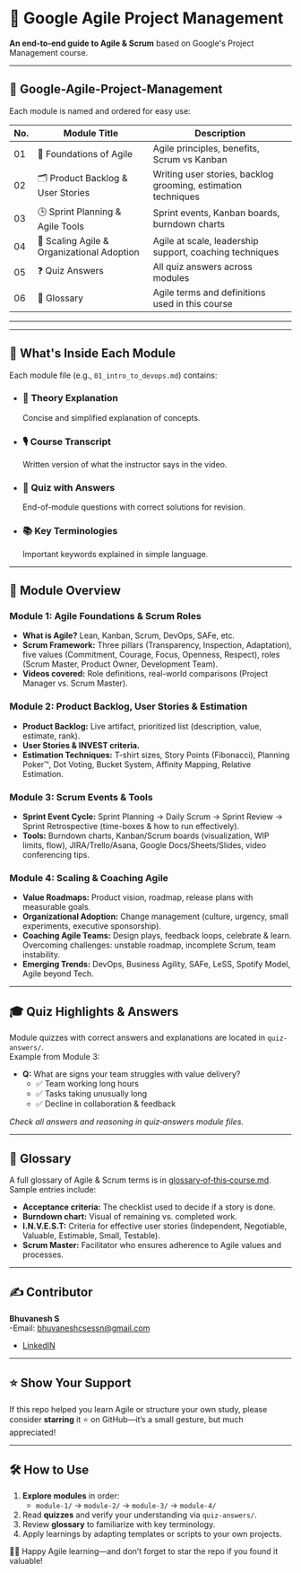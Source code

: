 # 📝 Google Agile Project Management

**An end‑to‑end guide to Agile & Scrum** based on Google's Project Management course.

---


## 📁 Google-Agile-Project-Management


Each module is named and ordered for easy use:

| No. | Module Title                                | Description                                                  |
|-----|---------------------------------------------|--------------------------------------------------------------|
| 01  | 📘 Foundations of Agile                      | Agile principles, benefits, Scrum vs Kanban                  |
| 02  | 🗂️ Product Backlog & User Stories            | Writing user stories, backlog grooming, estimation techniques|
| 03  | 🕒 Sprint Planning & Agile Tools             | Sprint events, Kanban boards, burndown charts                |
| 04  | 🧭 Scaling Agile & Organizational Adoption   | Agile at scale, leadership support, coaching techniques      |
| 05  | ❓ Quiz Answers                              | All quiz answers across modules                             |
| 06  | 📖 Glossary                                  | Agile terms and definitions used in this course              |

---

---
## 📖 What's Inside Each Module

Each module file (e.g., `01_intro_to_devops.md`) contains:

- ### 📝 Theory Explanation
  Concise and simplified explanation of concepts.
  
- ### 🎙️ Course Transcript
  Written version of what the instructor says in the video.

- ### 🧩 Quiz with Answers
  End-of-module questions with correct solutions for revision.

- ### 📚 Key Terminologies
  Important keywords explained in simple language.

---
## 🎯 Module Overview

### Module 1: Agile Foundations & Scrum Roles  
- **What is Agile?** Lean, Kanban, Scrum, DevOps, SAFe, etc.  
- **Scrum Framework:** Three pillars (Transparency, Inspection, Adaptation), five values (Commitment, Courage, Focus, Openness, Respect), roles (Scrum Master, Product Owner, Development Team).  
- **Videos covered:** Role definitions, real-world comparisons (Project Manager vs. Scrum Master).  

### Module 2: Product Backlog, User Stories & Estimation  
- **Product Backlog:** Live artifact, prioritized list (description, value, estimate, rank).  
- **User Stories & INVEST criteria.**  
- **Estimation Techniques:** T-shirt sizes, Story Points (Fibonacci), Planning Poker™, Dot Voting, Bucket System, Affinity Mapping, Relative Estimation.

### Module 3: Scrum Events & Tools  
- **Sprint Event Cycle:** Sprint Planning → Daily Scrum → Sprint Review → Sprint Retrospective (time-boxes & how to run effectively).  
- **Tools:** Burndown charts, Kanban/Scrum boards (visualization, WIP limits, flow), JIRA/Trello/Asana, Google Docs/Sheets/Slides, video conferencing tips.

### Module 4: Scaling & Coaching Agile  
- **Value Roadmaps:** Product vision, roadmap, release plans with measurable goals.  
- **Organizational Adoption:** Change management (culture, urgency, small experiments, executive sponsorship).  
- **Coaching Agile Teams:** Design plays, feedback loops, celebrate & learn. Overcoming challenges: unstable roadmap, incomplete Scrum, team instability.  
- **Emerging Trends:** DevOps, Business Agility, SAFe, LeSS, Spotify Model, Agile beyond Tech.

---

## 🎓 Quiz Highlights & Answers

Module quizzes with correct answers and explanations are located in `quiz-answers/`.  
Example from Module 3:

- **Q:** What are signs your team struggles with value delivery?  
  - ✅ Team working long hours  
  - ✅ Tasks taking unusually long  
  - ✅ Decline in collaboration & feedback  

_Check all answers and reasoning in quiz‑answers module files._

---

## 📘 Glossary

A full glossary of Agile & Scrum terms is in [glossary‑of‑this‑course.md](glossary-of-this-course.md).  
Sample entries include:

- **Acceptance criteria:** The checklist used to decide if a story is done.  
- **Burndown chart:** Visual of remaining vs. completed work.  
- **I.N.V.E.S.T:** Criteria for effective user stories (Independent, Negotiable, Valuable, Estimable, Small, Testable).  
- **Scrum Master:** Facilitator who ensures adherence to Agile values and processes.

---

## ✍️ Contributor

**Bhuvanesh S**  
-Email: bhuvaneshcsessn@gmail.com
- [LinkedIN](www.linkedin.com/in/bhuvanesh-cse)

---

## ⭐ Show Your Support

If this repo helped you learn Agile or structure your own study, please consider **starring** it ⭐ on GitHub—it’s a small gesture, but much appreciated!

---

## 🛠 How to Use

1. **Explore modules** in order: 
   - `module-1/` → `module-2/` → `module-3/` → `module-4/`
2. Read **quizzes** and verify your understanding via `quiz-answers/`.
3. Review **glossary** to familiarize with key terminology.
4. Apply learnings by adapting templates or scripts to your own projects.

👨‍💻 Happy Agile learning—and don’t forget to star the repo if you found it valuable!

